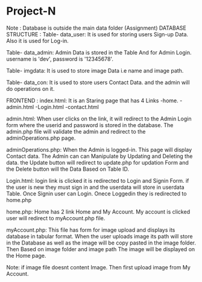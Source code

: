 # Project-N

Note : Database is outside the main data folder (Assignment)
DATABASE STRUCTURE :
Table- data_user: It is used for storing users Sign-up Data. Also it is used for Log-in.

Table- data_admin: Admin Data is stored in the Table And for Admin Login. username is 'dev', password is '12345678'.

Table- imgdata: It is used to store image Data i.e name and image path.

Table- data_con: It is used to store users Contact Data. and the admin will do operations on it.

FRONTEND :
index.html: It is an Staring page that has 4 Links -home. -admin.html -Login.html -contact.html

admin.html: When user clicks on the link, it will redirect to the Admin Login form where the userid and password is stored in the database. The admin.php file will validate the admin and redirect to the adminOperations.php page.

adminOperations.php: When the Admin is logged-in. This page will display Contact data. The Admin can can Manipulate by Updating and Deleting the data. the Update button will redirect to update.php for updation Form and the Delete button will the Data Based on Table ID.

Login.html: login link is clicked it is redirected to Login and Signin Form. if the user is new they must sign in and the userdata will store in userdata Table. Once Signin user can Login. Onece Loggedin they is redirected to home.php

home.php: Home has 2 link Home and My Account. My account is clicked user will redirect to myAccount.php file.

myAccount.php: This file has form for image upload and displays its database in tabular format. When the user uploads image its path will store in the Database as well as the image will be copy pasted in the image folder. Then Based on image folder and image path The image will be displayed on the Home page.

Note: if image file doesnt content Image. Then first upload image from My Account.